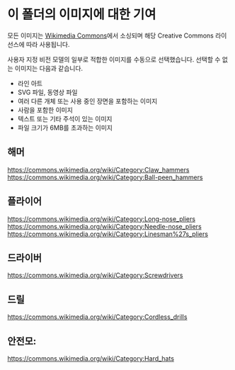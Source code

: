 # <a name="attributions-for-images-in-this-folder"></a>이 폴더의 이미지에 대한 기여

모든 이미지는 [Wikimedia Commons](https://commons.wikimedia.org/)에서 소싱되며 해당 Creative Commons 라이선스에 따라 사용됩니다.

사용자 지정 비전 모델의 일부로 적합한 이미지를 수동으로 선택했습니다. 선택할 수 없는 이미지는 다음과 같습니다. 
- 라인 아트
- SVG 파일, 동영상 파일
- 여러 다른 개체 또는 사용 중인 장면을 포함하는 이미지
- 사람을 포함한 이미지
- 텍스트 또는 기타 주석이 있는 이미지
- 파일 크기가 6MB를 초과하는 이미지

## <a name="hammers"></a>해머

https://commons.wikimedia.org/wiki/Category:Claw_hammers  
https://commons.wikimedia.org/wiki/Category:Ball-peen_hammers

## <a name="pliers"></a>플라이어
https://commons.wikimedia.org/wiki/Category:Long-nose_pliers https://commons.wikimedia.org/wiki/Category:Needle-nose_pliers  
https://commons.wikimedia.org/wiki/Category:Linesman%27s_pliers  

## <a name="screwdrivers"></a>드라이버

https://commons.wikimedia.org/wiki/Category:Screwdrivers

## <a name="drills"></a>드릴
https://commons.wikimedia.org/wiki/Category:Cordless_drills

## <a name="hard-hats"></a>안전모:
https://commons.wikimedia.org/wiki/Category:Hard_hats

